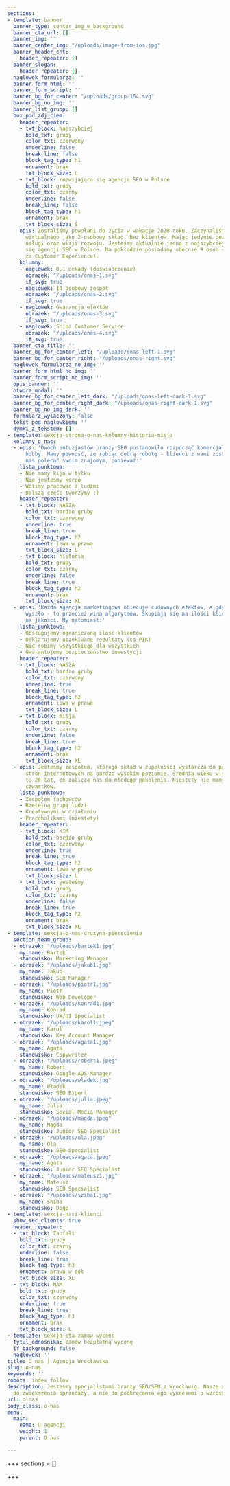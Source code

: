 ```yaml
---
sections:
- template: banner
  banner_type: center_img_w_background
  banner_cta_url: []
  banner_img: ''
  banner_center_img: "/uploads/image-from-ios.jpg"
  banner_header_cnt:
    header_repeater: []
  banner_slogan:
    header_repeater: []
  naglowek_formularza: ''
  banner_form_html: ''
  banner_form_script: ''
  banner_bg_for_center: "/uploads/group-164.svg"
  banner_bg_no_img: ''
  banner_list_gruop: []
  box_pod_zdj_ciem:
    header_repeater:
    - txt_block: Najszybciej
      bold_txt: gruby
      color_txt: czerwony
      underline: false
      break_line: false
      block_tag_type: h1
      ornament: brak
      txt_block_size: L
    - txt_block: rozwijająca się agencja SEO w Polsce
      bold_txt: gruby
      color_txt: czarny
      underline: false
      break_line: false
      block_tag_type: h1
      ornament: brak
      txt_block_size: S
    opis: Zostaliśmy powołani do życia w wakacje 2020 roku. Zaczynaliśmy od biura
      wirtualnego jako 2-osobowy skład. Bez klientów. Mając jedynie pewność świetnej
      usługi oraz wizji rozwoju. Jesteśmy aktualnie jedną z najszybciej rozwijających
      się agencji SEO w Polsce. Na pokładzie posiadamy obecnie 9 osób + Mikiego (odpowiedzialnego
      za Customer Experience).
    kolumny:
    - naglowek: 0,1 dekady (doświadczenie)
      obrazek: "/uploads/onas-1.svg"
      if_svg: true
    - naglowek: 14 osobowy zespół
      obrazek: "/uploads/onas-2.svg"
      if_svg: true
    - naglowek: Gwarancja efektów
      obrazek: "/uploads/onas-3.svg"
      if_svg: true
    - naglowek: Shiba Customer Service
      obrazek: "/uploads/onas-4.svg"
      if_svg: true
  banner_cta_title: ''
  banner_bg_for_center_left: "/uploads/onas-left-1.svg"
  banner_bg_for_center_right: "/uploads/onas-right.svg"
  naglowek_formularza_no_img: ''
  banner_form_html_no_img: ''
  banner_form_script_no_img: ''
  opis_banner: ''
  otworz_modal: ''
  banner_bg_for_center_left_dark: "/uploads/onas-left-dark-1.svg"
  banner_bg_for_center_right_dark: "/uploads/onas-right-dark-1.svg"
  banner_bg_no_img_dark: ''
  formularz_wylaczony: false
  tekst_pod_naglowkiem: ''
  dymki_z_tekstem: []
- template: sekcja-strona-o-nas-kolumny-historia-misja
  kolumny_o_nas:
  - opis: 'Dwóch entuzjastów branży SEO postanowiło rozpocząć komercjalizacje swojego
      hobby. Mamy pewność, że robiąc dobrą robotę - klienci z nami zostaną i będą
      nas polecać swoim znajomym, ponieważ:'
    lista_punktowa:
    - Nie mamy kija w tyłku
    - Nie jesteśmy korpo
    - Wolimy pracować z ludźmi
    - Dalszą część tworzymy :)
    header_repeater:
    - txt_block: NASZA
      bold_txt: bardzo gruby
      color_txt: czerwony
      underline: true
      break_line: true
      block_tag_type: h2
      ornament: lewa w prawo
      txt_block_size: L
    - txt_block: historia
      bold_txt: gruby
      color_txt: czarny
      underline: false
      break_line: true
      block_tag_type: h2
      ornament: brak
      txt_block_size: XL
  - opis: 'Każda agencja marketingowa obiecuje cudownych efektów, a gdyby coś nie
      wyszło - to przecież wina algorytmów. Skupiają się na ilości klientów, mniej
      na jakości. My natomiast:'
    lista_punktowa:
    - Obsługujemy ograniczoną ilość klientów
    - Deklarujemy oczekiwane rezultaty (co PIK)
    - Nie robimy wszystkiego dla wszystkich
    - Gwarantujemy bezpieczeństwo inwestycji
    header_repeater:
    - txt_block: NASZA
      bold_txt: bardzo gruby
      color_txt: czerwony
      underline: true
      break_line: true
      block_tag_type: h2
      ornament: lewa w prawo
      txt_block_size: L
    - txt_block: misja
      bold_txt: gruby
      color_txt: czarny
      underline: false
      break_line: true
      block_tag_type: h2
      ornament: brak
      txt_block_size: XL
  - opis: Jesteśmy zespołem, którego skład w zupełności wystarcza do pozycjonowania
      stron internetowych na bardzo wysokim poziomie. Średnia wieku w naszej agencji
      to 26 lat, co zalicza nas do młodego pokolenia. Niestety nie mamy owocowych
      czwartków.
    lista_punktowa:
    - Zespołem fachowców
    - Rzetelną grupą ludzi
    - Kreatywnymi w działaniu
    - Pracoholikami (niestety)
    header_repeater:
    - txt_block: KIM
      bold_txt: bardzo gruby
      color_txt: czerwony
      underline: true
      break_line: true
      block_tag_type: h2
      ornament: lewa w prawo
      txt_block_size: L
    - txt_block: jesteśmy
      bold_txt: gruby
      color_txt: czarny
      underline: false
      break_line: true
      block_tag_type: h2
      ornament: brak
      txt_block_size: XL
- template: sekcja-o-nas-druzyna-pierscienia
  section_team_group:
  - obrazek: "/uploads/bartek1.jpg"
    my_name: Bartek
    stanowisko: Marketing Manager
  - obrazek: "/uploads/jakub1.jpg"
    my_name: Jakub
    stanowisko: SEO Manager
  - obrazek: "/uploads/piotr1.jpg"
    my_name: Piotr
    stanowisko: Web Developer
  - obrazek: "/uploads/konrad1.jpg"
    my_name: Konrad
    stanowisko: UX/UI Specialist
  - obrazek: "/uploads/karol1.jpeg"
    my_name: Karol
    stanowisko: Key Account Manager
  - obrazek: "/uploads/agata1.jpg"
    my_name: Agata
    stanowisko: Copywriter
  - obrazek: "/uploads/robert1.jpeg"
    my_name: Robert
    stanowisko: Google ADS Manager
  - obrazek: "/uploads/wladek.jpg"
    my_name: Władek
    stanowisko: SEO Expert
  - obrazek: "/uploads/julia.jpeg"
    my_name: Julia
    stanowisko: Social Media Manager
  - obrazek: "/uploads/magda.jpeg"
    my_name: Magda
    stanowisko: Junior SEO Specialist
  - obrazek: "/uploads/ola.jpeg"
    my_name: Ola
    stanowisko: SEO Specialist
  - obrazek: "/uploads/agata.jpeg"
    my_name: Agata
    stanowisko: Junior SEO Specialist
  - obrazek: "/uploads/mateusz1.jpg"
    my_name: Mateusz
    stanowisko: SEO Specialist
  - obrazek: "/uploads/sziba1.jpg"
    my_name: Shiba
    stanowisko: Doge
- template: sekcja-nasi-klienci
  show_sec_clients: true
  header_repeater:
  - txt_block: Zaufali
    bold_txt: gruby
    color_txt: czarny
    underline: false
    break_line: true
    block_tag_type: h3
    ornament: prawa w dół
    txt_block_size: XL
  - txt_block: NAM
    bold_txt: gruby
    color_txt: czerwony
    underline: true
    break_line: true
    block_tag_type: h3
    ornament: brak
    txt_block_size: L
- template: sekcja-cta-zamow-wycene
  tytul_odnosnika: Zamów bezpłatną wycenę
  if_background: false
  naglowek: ''
title: O nas | Agencja Wrocławska
slug: o-nas
keywords: ''
robots: index follow
description: Jesteśmy specjalistami branży SEO/SEM z Wrocławia. Nasze działania prowadzą
  do zwiększenia sprzedaży, a nie do podkręcania ego wykresami o wzrostach widoczności.
url: o-nas
body_class: o-nas
menu:
  main:
    name: O agencji
    weight: 1
    parent: O nas

---
```

+++
sections = []

+++
